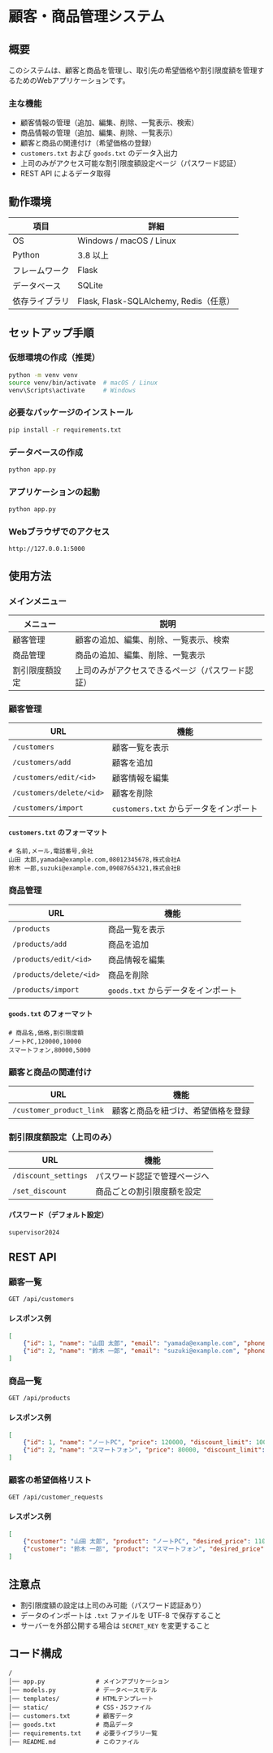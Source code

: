 # 顧客・商品管理システム

## 概要
このシステムは、顧客と商品を管理し、取引先の希望価格や割引限度額を管理するためのWebアプリケーションです。

### 主な機能
- 顧客情報の管理（追加、編集、削除、一覧表示、検索）
- 商品情報の管理（追加、編集、削除、一覧表示）
- 顧客と商品の関連付け（希望価格の登録）
- `customers.txt` および `goods.txt` のデータ入出力
- 上司のみがアクセス可能な割引限度額設定ページ（パスワード認証）
- REST API によるデータ取得

## 動作環境
| 項目        | 詳細 |
|------------|--------------------------------|
| OS         | Windows / macOS / Linux |
| Python     | 3.8 以上 |
| フレームワーク | Flask |
| データベース | SQLite |
| 依存ライブラリ | Flask, Flask-SQLAlchemy, Redis（任意） |

## セットアップ手順
### 仮想環境の作成（推奨）
```sh
python -m venv venv
source venv/bin/activate  # macOS / Linux
venv\Scripts\activate     # Windows
```

### 必要なパッケージのインストール
```sh
pip install -r requirements.txt
```

### データベースの作成
```sh
python app.py
```

### アプリケーションの起動
```sh
python app.py
```

### Webブラウザでのアクセス
```
http://127.0.0.1:5000
```

## 使用方法
### メインメニュー
| メニュー | 説明 |
|---------|----------------------------------|
| 顧客管理 | 顧客の追加、編集、削除、一覧表示、検索 |
| 商品管理 | 商品の追加、編集、削除、一覧表示 |
| 割引限度額設定 | 上司のみがアクセスできるページ（パスワード認証） |

### 顧客管理
| URL | 機能 |
|-----|------|
| `/customers` | 顧客一覧を表示 |
| `/customers/add` | 顧客を追加 |
| `/customers/edit/<id>` | 顧客情報を編集 |
| `/customers/delete/<id>` | 顧客を削除 |
| `/customers/import` | `customers.txt` からデータをインポート |

#### `customers.txt` のフォーマット
```
# 名前,メール,電話番号,会社
山田 太郎,yamada@example.com,08012345678,株式会社A
鈴木 一郎,suzuki@example.com,09087654321,株式会社B
```

### 商品管理
| URL | 機能 |
|-----|------|
| `/products` | 商品一覧を表示 |
| `/products/add` | 商品を追加 |
| `/products/edit/<id>` | 商品情報を編集 |
| `/products/delete/<id>` | 商品を削除 |
| `/products/import` | `goods.txt` からデータをインポート |

#### `goods.txt` のフォーマット
```
# 商品名,価格,割引限度額
ノートPC,120000,10000
スマートフォン,80000,5000
```

### 顧客と商品の関連付け
| URL | 機能 |
|-----|------|
| `/customer_product_link` | 顧客と商品を紐づけ、希望価格を登録 |

### 割引限度額設定（上司のみ）
| URL | 機能 |
|-----|------|
| `/discount_settings` | パスワード認証で管理ページへ |
| `/set_discount` | 商品ごとの割引限度額を設定 |

#### パスワード（デフォルト設定）
```
supervisor2024
```

## REST API
### 顧客一覧
```http
GET /api/customers
```
#### レスポンス例
```json
[
    {"id": 1, "name": "山田 太郎", "email": "yamada@example.com", "phone": "08012345678", "company": "株式会社A"},
    {"id": 2, "name": "鈴木 一郎", "email": "suzuki@example.com", "phone": "09087654321", "company": "株式会社B"}
]
```

### 商品一覧
```http
GET /api/products
```
#### レスポンス例
```json
[
    {"id": 1, "name": "ノートPC", "price": 120000, "discount_limit": 10000},
    {"id": 2, "name": "スマートフォン", "price": 80000, "discount_limit": 5000}
]
```

### 顧客の希望価格リスト
```http
GET /api/customer_requests
```
#### レスポンス例
```json
[
    {"customer": "山田 太郎", "product": "ノートPC", "desired_price": 110000},
    {"customer": "鈴木 一郎", "product": "スマートフォン", "desired_price": 75000}
]
```

## 注意点
- 割引限度額の設定は上司のみ可能（パスワード認証あり）
- データのインポートは `.txt` ファイルを UTF-8 で保存すること
- サーバーを外部公開する場合は `SECRET_KEY` を変更すること

## コード構成
```
/
│── app.py              # メインアプリケーション
│── models.py           # データベースモデル
│── templates/          # HTMLテンプレート
│── static/             # CSS・JSファイル
│── customers.txt       # 顧客データ
│── goods.txt           # 商品データ
│── requirements.txt    # 必要ライブラリ一覧
│── README.md           # このファイル
```


